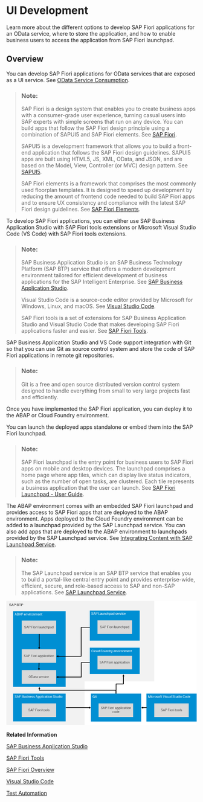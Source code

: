 <!-- loiob74a89d3565b4abeb88efb581a081c8d -->

# UI Development

Learn more about the different options to develop SAP Fiori applications for an OData service, where to store the application, and how to enable business users to access the application from SAP Fiori launchpad.



<a name="loiob74a89d3565b4abeb88efb581a081c8d__section_ofq_hts_ctb"/>

## Overview

You can develop SAP Fiori applications for OData services that are exposed as a UI service. See [OData Service Consumption](https://help.sap.com/viewer/923180ddb98240829d935862025004d6/Cloud/en-US/f2cbcacaf8b74540b0708fc143875bc3.html).

> ### Note:  
> SAP Fiori is a design system that enables you to create business apps with a consumer-grade user experience, turning casual users into SAP experts with simple screens that run on any device. You can build apps that follow the SAP Fiori design principle using a combination of SAPUI5 and SAP Fiori elements. See [SAP Fiori](https://help.sap.com/viewer/product/SAP_FIORI_OVERVIEW/5_OVERVIEW/en-US).
> 
> SAPUI5 is a development framework that allows you to build a front-end application that follows the SAP Fiori design guidelines. SAPUI5 apps are built using HTML5, JS, XML, OData, and JSON, and are based on the Model, View, Controller \(or MVC\) design pattern. See [SAPUI5](https://help.sap.com/viewer/product/SAPUI5/External/en-US).
> 
> SAP Fiori elements is a framework that comprises the most commonly used floorplan templates. It is designed to speed up development by reducing the amount of frontend code needed to build SAP Fiori apps and to ensure UX consistency and compliance with the latest SAP Fiori design guidelines. See [SAP Fiori Elements](https://sapui5.hana.ondemand.com/#/topic/03265b0408e2432c9571d6b3feb6b1fd).

To develop SAP Fiori applications, you can either use SAP Business Application Studio with SAP Fiori tools extensions or Microsoft Visual Studio Code \(VS Code\) with SAP Fiori tools extensions.

> ### Note:  
> SAP Business Application Studio is an SAP Business Technology Platform \(SAP BTP\) service that offers a modern development environment tailored for efficient development of business applications for the SAP Intelligent Enterprise. See [SAP Business Application Studio](https://help.sap.com/products/BTP/65de2977205c403bbc107264b8eccf4b/c736960ff27c45a9b787bde2c1e48d3e.html?locale=en-US&version=Cloud).
> 
> Visual Studio Code is a source-code editor provided by Microsoft for Windows, Linux, and macOS. See [Visual Studio Code](https://help.sap.com/viewer/17d50220bcd848aa854c9c182d65b699/Latest/en-US/17efa217f7f34a9eba53d7b209ca4280.html).
> 
> SAP Fiori tools is a set of extensions for SAP Business Application Studio and Visual Studio Code that makes developing SAP Fiori applications faster and easier. See [SAP Fiori Tools](https://help.sap.com/viewer/product/SAP_FIORI_tools/Latest/en-US).

SAP Business Application Studio and VS Code support integration with Git so that you can use Git as source control system and store the code of SAP Fiori applications in remote git repositories.

> ### Note:  
> Git is a free and open source distributed version control system designed to handle everything from small to very large projects fast and efficiently.

Once you have implemented the SAP Fiori application, you can deploy it to the ABAP or Cloud Foundry environment.

You can launch the deployed apps standalone or embed them into the SAP Fiori launchpad.

> ### Note:  
> SAP Fiori launchpad is the entry point for business users to SAP Fiori apps on mobile and desktop devices. The launchpad comprises a home page where app tiles, which can display live status indicators, such as the number of open tasks, are clustered. Each tile represents a business application that the user can launch. See [SAP Fiori Launchpad - User Guide](https://help.sap.com/viewer/fd8f9fda63fa4c7a92bb1d4b4ac5582c/Cloud/en-US/2e034767ee0c4d43a5159ce4a4c014f5.html).

The ABAP environment comes with an embedded SAP Fiori launchpad and provides access to SAP Fiori apps that are deployed to the ABAP environment. Apps deployed to the Cloud Foundry environment can be added to a launchpad provided by the SAP Launchpad service. You can also add apps that are deployed to the ABAP environment to launchpads provided by the SAP Launchpad service. See [Integrating Content with SAP Launchpad Service](integrating-content-with-sap-launchpad-service-ac97434.md).

> ### Note:  
> The SAP Launchpad service is an SAP BTP service that enables you to build a portal-like central entry point and provides enterprise-wide, efficient, secure, and role-based access to SAP and non-SAP applications. See [SAP Launchpad Service](https://help.sap.com/viewer/product/Launchpad_Service/Cloud/en-US).

![](images/UI_Development_Overview_e7e06e4.png)

**Related Information**  


[SAP Business Application Studio](https://help.sap.com/viewer/product/SAP%20Business%20Application%20Studio/Cloud/en-US)

[SAP Fiori Tools](https://help.sap.com/viewer/product/SAP_FIORI_tools/Latest/en-US)

[SAP Fiori Overview](https://help.sap.com/viewer/product/SAP_FIORI_OVERVIEW/5_OVERVIEW/en-US?task=discover_task)

[Visual Studio Code](https://help.sap.com/viewer/17d50220bcd848aa854c9c182d65b699/Latest/en-US/17efa217f7f34a9eba53d7b209ca4280.html)

[Test Automation](https://developers.sap.com/group.fiori-elements-mockserver-opa.html)

